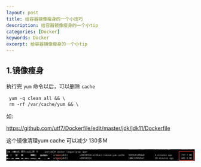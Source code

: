 ```yaml
---
layout: post
title: 给容器镜像瘦身的一个小技巧
description: 给容器镜像瘦身的一个小tip
categories: [Docker]
keywords: Docker
excerpt: 给容器镜像瘦身的一个小tip
---
```




## 1.镜像瘦身


执行完 `yum` 命令以后，可以删除 `cache`

```
 yum -q clean all && \
 rm -rf /var/cache/yum && \
 ```
 
如:

https://github.com/utf7/Dockerfile/edit/master/jdk/jdk11/Dockerfile

这个镜像清理yum cache 可以减少 130多M

<img width="998" alt="镜像大小的比较" src="/images/posts/k8s/dockerfile/clear-yum.jpg">
